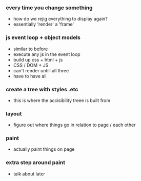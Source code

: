 ### every time you change something

- how do we rejig everything to display again?
- essentially 'render' a 'frame'

### js event loop + object models

- similar to before
- execute any js in the event loop
- build up css + html + js
- CSS / DOM + JS
- can't render untill all three
- have to have all

### create a tree with styles .etc

- this is where the accisibility treee is built from

### layout

- figure out where things go in relation to page / each other

### paint

- actually paint things on page

### extra step around paint

- talk about later
